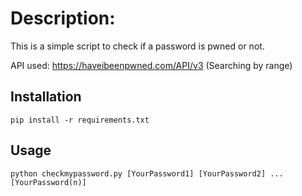 # Description:
This is a simple script to check if a password is pwned or not.

API used: https://haveibeenpwned.com/API/v3 (Searching by range)

## Installation

`pip install -r requirements.txt`

## Usage

`python checkmypassword.py [YourPassword1] [YourPassword2] ... [YourPassword(n)]`